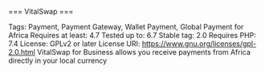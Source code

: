 === VitalSwap ===

Tags: Payment, Payment Gateway, Wallet Payment, Global Payment for Africa
Requires at least: 4.7
Tested up to: 6.7
Stable tag: 2.0
Requires PHP: 7.4
License: GPLv2 or later
License URI: https://www.gnu.org/licenses/gpl-2.0.html
VitalSwap for Business allows you receive payments from Africa directly in your local currency